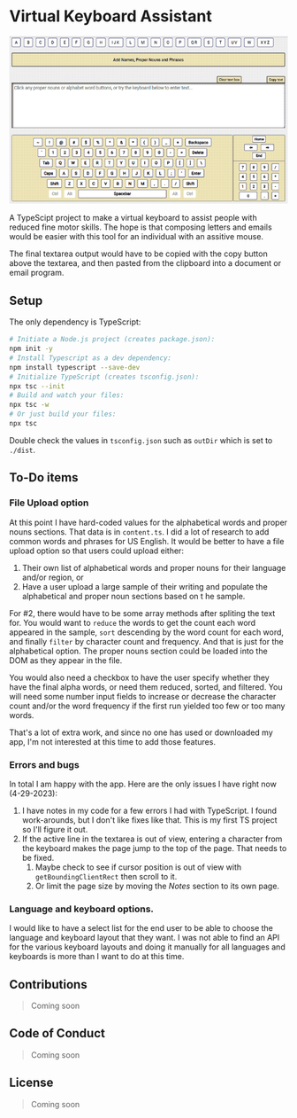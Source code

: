 # Virtual Keyboard Assistant

![Virtiual Keyboard](writer-assist-github-800.png)

A TypeScipt project to make a virtual keyboard to assist people with reduced fine motor skills. The hope is that composing letters and emails would be easier with this tool for an individual with an assitive mouse.

The final textarea output would have to be copied with the copy button above the textarea, and then pasted from the clipboard into a document or email program.

## Setup

The only dependency is TypeScript:

```sh
# Initiate a Node.js project (creates package.json):
npm init -y
# Install Typescript as a dev dependency:
npm install typescript --save-dev
# Initialize TypeScript (creates tsconfig.json):
npx tsc --init
# Build and watch your files:
npx tsc -w
# Or just build your files:
npx tsc
```

Double check the values in `tsconfig.json` such as `outDir` which is set to `./dist`.

## To-Do items

### File Upload option

At this point I have hard-coded values for the alphabetical words and proper nouns sections. That data is in `content.ts`. I did a lot of research to add common words and phrases for US English. It would be better to have a file upload option so that users could upload either:

1. Their own list of alphabetical words and proper nouns for their language and/or region, or
2. Have a user upload a large sample of their writing and populate the alphabetical and proper noun sections based on t he sample.

For #2, there would have to be some array methods after spliting the text for. You would want to `reduce` the words to get the count each word appeared in the sample, `sort` descending by the word count for each word, and finally `filter` by character count and frequency. And that is just for the alphabetical option. The proper nouns section could be loaded into the DOM as they appear in the file.

You would also need a checkbox to have the user specify whether they have the final alpha words, or need them reduced, sorted, and filtered. You will need some number input fields to increase or decrease the character count and/or the word frequency if the first run yielded too few or too many words.

That's a lot of extra work, and since no one has used or downloaded my app, I'm not interested at this time to add those features.

### Errors and bugs

In total I am happy with the app. Here are the only issues I have right now (4-29-2023):

1. I have notes in my code for a few errors I had with TypeScript. I found work-arounds, but I don't like fixes like that. This is my first TS project so I'll figure it out.
2. If the active line in the textarea is out of view, entering a character from the keyboard makes the page jump to the top of the page. That needs to be fixed.
   1. Maybe check to see if cursor position is out of view with `getBoundingClientRect` then scroll to it.
   2. Or limit the page size by moving the _Notes_ section to its own page.

### Language and keyboard options.

I would like to have a select list for the end user to be able to choose the language and keyboard layout that they want. I was not able to find an API for the various keyboard layouts and doing it manually for all languages and keyboards is more than I want to do at this time.

## Contributions

> Coming soon

## Code of Conduct

> Coming soon

## License

> Coming soon
